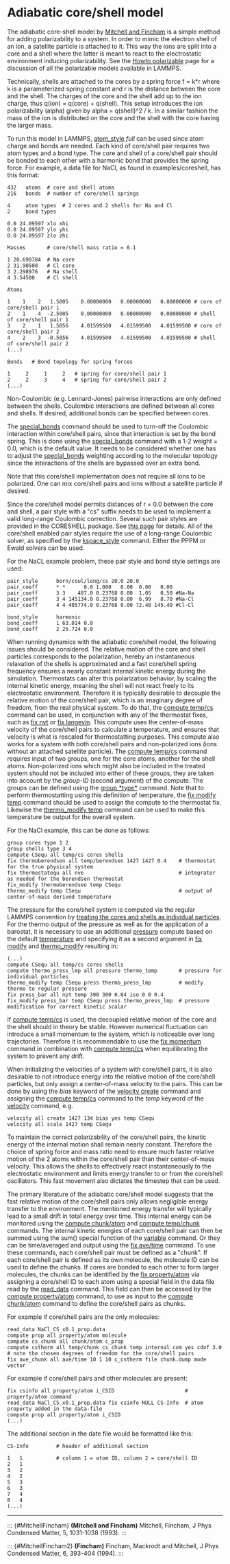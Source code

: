 # Adiabatic core/shell model

The adiabatic core-shell model by [Mitchell and
Fincham](MitchellFincham) is a simple method for adding polarizability
to a system. In order to mimic the electron shell of an ion, a satellite
particle is attached to it. This way the ions are split into a core and
a shell where the latter is meant to react to the electrostatic
environment inducing polarizability. See the [Howto
polarizable](Howto_polarizable) page for a discussion of all the
polarizable models available in LAMMPS.

Technically, shells are attached to the cores by a spring force f = k\*r
where k is a parameterized spring constant and r is the distance between
the core and the shell. The charges of the core and the shell add up to
the ion charge, thus q(ion) = q(core) + q(shell). This setup introduces
the ion polarizability (alpha) given by alpha = q(shell)\^2 / k. In a
similar fashion the mass of the ion is distributed on the core and the
shell with the core having the larger mass.

To run this model in LAMMPS, [atom_style](atom_style) *full* can be used
since atom charge and bonds are needed. Each kind of core/shell pair
requires two atom types and a bond type. The core and shell of a
core/shell pair should be bonded to each other with a harmonic bond that
provides the spring force. For example, a data file for NaCl, as found
in examples/coreshell, has this format:

    432   atoms  # core and shell atoms
    216   bonds  # number of core/shell springs

    4     atom types  # 2 cores and 2 shells for Na and Cl
    2     bond types

    0.0 24.09597 xlo xhi
    0.0 24.09597 ylo yhi
    0.0 24.09597 zlo zhi

    Masses       # core/shell mass ratio = 0.1

    1 20.690784  # Na core
    2 31.90500   # Cl core
    3 2.298976   # Na shell
    4 3.54500    # Cl shell

    Atoms

    1    1    2   1.5005    0.00000000   0.00000000   0.00000000 # core of core/shell pair 1
    2    1    4  -2.5005    0.00000000   0.00000000   0.00000000 # shell of core/shell pair 1
    3    2    1   1.5056    4.01599500   4.01599500   4.01599500 # core of core/shell pair 2
    4    2    3  -0.5056    4.01599500   4.01599500   4.01599500 # shell of core/shell pair 2
    (...)

    Bonds   # Bond topology for spring forces

    1     2     1     2   # spring for core/shell pair 1
    2     2     3     4   # spring for core/shell pair 2
    (...)

Non-Coulombic (e.g. Lennard-Jones) pairwise interactions are only
defined between the shells. Coulombic interactions are defined between
all cores and shells. If desired, additional bonds can be specified
between cores.

The [special_bonds](special_bonds) command should be used to turn-off
the Coulombic interaction within core/shell pairs, since that
interaction is set by the bond spring. This is done using the
[special_bonds](special_bonds) command with a 1-2 weight = 0.0, which is
the default value. It needs to be considered whether one has to adjust
the [special_bonds](special_bonds) weighting according to the molecular
topology since the interactions of the shells are bypassed over an extra
bond.

Note that this core/shell implementation does not require all ions to be
polarized. One can mix core/shell pairs and ions without a satellite
particle if desired.

Since the core/shell model permits distances of r = 0.0 between the core
and shell, a pair style with a \"cs\" suffix needs to be used to
implement a valid long-range Coulombic correction. Several such pair
styles are provided in the CORESHELL package. See [this page](pair_cs)
for details. All of the core/shell enabled pair styles require the use
of a long-range Coulombic solver, as specified by the
[kspace_style](kspace_style) command. Either the PPPM or Ewald solvers
can be used.

For the NaCL example problem, these pair style and bond style settings
are used:

``` LAMMPS
pair_style      born/coul/long/cs 20.0 20.0
pair_coeff      * *      0.0 1.000   0.00  0.00   0.00
pair_coeff      3 3    487.0 0.23768 0.00  1.05   0.50 #Na-Na
pair_coeff      3 4 145134.0 0.23768 0.00  6.99   8.70 #Na-Cl
pair_coeff      4 4 405774.0 0.23768 0.00 72.40 145.40 #Cl-Cl

bond_style      harmonic
bond_coeff      1 63.014 0.0
bond_coeff      2 25.724 0.0
```

When running dynamics with the adiabatic core/shell model, the following
issues should be considered. The relative motion of the core and shell
particles corresponds to the polarization, hereby an instantaneous
relaxation of the shells is approximated and a fast core/shell spring
frequency ensures a nearly constant internal kinetic energy during the
simulation. Thermostats can alter this polarization behavior, by scaling
the internal kinetic energy, meaning the shell will not react freely to
its electrostatic environment. Therefore it is typically desirable to
decouple the relative motion of the core/shell pair, which is an
imaginary degree of freedom, from the real physical system. To do that,
the [compute temp/cs](compute_temp_cs) command can be used, in
conjunction with any of the thermostat fixes, such as [fix nvt](fix_nh)
or [fix langevin](fix_langevin). This compute uses the center-of-mass
velocity of the core/shell pairs to calculate a temperature, and ensures
that velocity is what is rescaled for thermostatting purposes. This
compute also works for a system with both core/shell pairs and
non-polarized ions (ions without an attached satellite particle). The
[compute temp/cs](compute_temp_cs) command requires input of two groups,
one for the core atoms, another for the shell atoms. Non-polarized ions
which might also be included in the treated system should not be
included into either of these groups, they are taken into account by the
*group-ID* (second argument) of the compute. The groups can be defined
using the [group \*type\*](group) command. Note that to perform
thermostatting using this definition of temperature, the [fix modify
temp](fix_modify) command should be used to assign the compute to the
thermostat fix. Likewise the [thermo_modify temp](thermo_modify) command
can be used to make this temperature be output for the overall system.

For the NaCl example, this can be done as follows:

``` LAMMPS
group cores type 1 2
group shells type 3 4
compute CSequ all temp/cs cores shells
fix thermoberendsen all temp/berendsen 1427 1427 0.4    # thermostat for the true physical system
fix thermostatequ all nve                               # integrator as needed for the berendsen thermostat
fix_modify thermoberendsen temp CSequ
thermo_modify temp CSequ                                # output of center-of-mass derived temperature
```

The pressure for the core/shell system is computed via the regular
LAMMPS convention by [treating the cores and shells as individual
particles](MitchellFincham2). For the thermo output of the pressure as
well as for the application of a barostat, it is necessary to use an
additional [pressure](compute_pressure) compute based on the default
[temperature](compute_temp) and specifying it as a second argument in
[fix modify](fix_modify) and [thermo_modify](thermo_modify) resulting
in:

``` LAMMPS
(...)
compute CSequ all temp/cs cores shells
compute thermo_press_lmp all pressure thermo_temp       # pressure for individual particles
thermo_modify temp CSequ press thermo_press_lmp         # modify thermo to regular pressure
fix press_bar all npt temp 300 300 0.04 iso 0 0 0.4
fix_modify press_bar temp CSequ press thermo_press_lmp  # pressure modification for correct kinetic scalar
```

If [compute temp/cs](compute_temp_cs) is used, the decoupled relative
motion of the core and the shell should in theory be stable. However
numerical fluctuation can introduce a small momentum to the system,
which is noticeable over long trajectories. Therefore it is
recommendable to use the [fix momentum](fix_momentum) command in
combination with [compute temp/cs](compute_temp_cs) when equilibrating
the system to prevent any drift.

When initializing the velocities of a system with core/shell pairs, it
is also desirable to not introduce energy into the relative motion of
the core/shell particles, but only assign a center-of-mass velocity to
the pairs. This can be done by using the *bias* keyword of the [velocity
create](velocity) command and assigning the [compute
temp/cs](compute_temp_cs) command to the *temp* keyword of the
[velocity](velocity) command, e.g.

``` LAMMPS
velocity all create 1427 134 bias yes temp CSequ
velocity all scale 1427 temp CSequ
```

To maintain the correct polarizability of the core/shell pairs, the
kinetic energy of the internal motion shall remain nearly constant.
Therefore the choice of spring force and mass ratio need to ensure much
faster relative motion of the 2 atoms within the core/shell pair than
their center-of-mass velocity. This allows the shells to effectively
react instantaneously to the electrostatic environment and limits energy
transfer to or from the core/shell oscillators. This fast movement also
dictates the timestep that can be used.

The primary literature of the adiabatic core/shell model suggests that
the fast relative motion of the core/shell pairs only allows negligible
energy transfer to the environment. The mentioned energy transfer will
typically lead to a small drift in total energy over time. This internal
energy can be monitored using the [compute
chunk/atom](compute_chunk_atom) and [compute
temp/chunk](compute_temp_chunk) commands. The internal kinetic energies
of each core/shell pair can then be summed using the sum() special
function of the [variable](variable) command. Or they can be
time/averaged and output using the [fix ave/time](fix_ave_time) command.
To use these commands, each core/shell pair must be defined as a
\"chunk\". If each core/shell pair is defined as its own molecule, the
molecule ID can be used to define the chunks. If cores are bonded to
each other to form larger molecules, the chunks can be identified by the
[fix property/atom](fix_property_atom) via assigning a core/shell ID to
each atom using a special field in the data file read by the
[read_data](read_data) command. This field can then be accessed by the
[compute property/atom](compute_property_atom) command, to use as input
to the [compute chunk/atom](compute_chunk_atom) command to define the
core/shell pairs as chunks.

For example if core/shell pairs are the only molecules:

``` LAMMPS
read_data NaCl_CS_x0.1_prop.data
compute prop all property/atom molecule
compute cs_chunk all chunk/atom c_prop
compute cstherm all temp/chunk cs_chunk temp internal com yes cdof 3.0     # note the chosen degrees of freedom for the core/shell pairs
fix ave_chunk all ave/time 10 1 10 c_cstherm file chunk.dump mode vector
```

For example if core/shell pairs and other molecules are present:

``` LAMMPS
fix csinfo all property/atom i_CSID                       # property/atom command
read_data NaCl_CS_x0.1_prop.data fix csinfo NULL CS-Info  # atom property added in the data-file
compute prop all property/atom i_CSID
(...)
```

The additional section in the date file would be formatted like this:

    CS-Info         # header of additional section

    1   1           # column 1 = atom ID, column 2 = core/shell ID
    2   1
    3   2
    4   2
    5   3
    6   3
    7   4
    8   4
    (...)

------------------------------------------------------------------------

::: {#MitchellFincham}
**(Mitchell and Fincham)** Mitchell, Fincham, J Phys Condensed Matter,
5, 1031-1038 (1993).
:::

::: {#MitchellFincham2}
**(Fincham)** Fincham, Mackrodt and Mitchell, J Phys Condensed Matter,
6, 393-404 (1994).
:::
